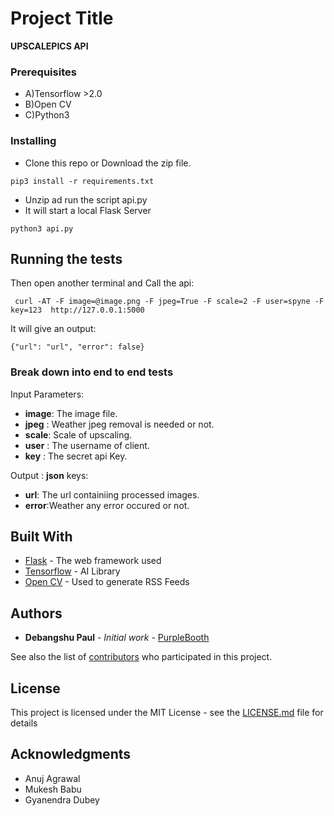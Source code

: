 # Project Title

**UPSCALEPICS API**


### Prerequisites

* A)Tensorflow >2.0
* B)Open CV
* C)Python3



### Installing

* Clone this repo or Download the zip file.
```
pip3 install -r requirements.txt
```
* Unzip ad run the script api.py
* It will start a local Flask Server

```
python3 api.py
```



## Running the tests

Then open another terminal and Call the api:

```
 curl -AT -F image=@image.png -F jpeg=True -F scale=2 -F user=spyne -F key=123  http://127.0.0.1:5000
```

It will give an output:

```
{"url": "url", "error": false}
```

### Break down into end to end tests

Input Parameters:
* **image**: The image file.
* **jpeg** : Weather jpeg removal is needed or not.
* **scale**: Scale of upscaling.
* **user** : The username of client.
* **key**  : The secret api Key.

Output :
**json**
keys:
* **url**: The url containiing processed images.
* **error**:Weather any error occured or not.



## Built With

* [Flask](http://www.dropwizard.io/1.0.2/docs/) - The web framework used
* [Tensorflow](https://maven.apache.org/) - AI Library
* [Open CV](https://rometools.github.io/rome/) - Used to generate RSS Feeds



## Authors

* **Debangshu Paul** - *Initial work* - [PurpleBooth](https://github.com/debangshu132)

See also the list of [contributors](https://github.com/your/project/contributors) who participated in this project.

## License

This project is licensed under the MIT License - see the [LICENSE.md](LICENSE.md) file for details

## Acknowledgments

* Anuj Agrawal
* Mukesh Babu
* Gyanendra Dubey

